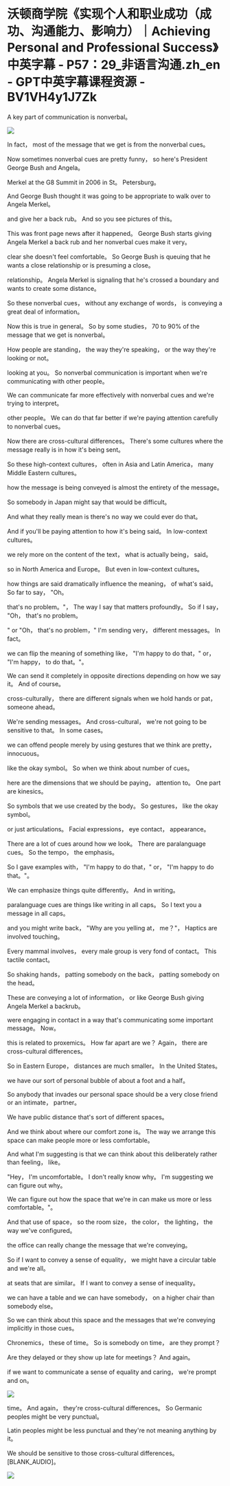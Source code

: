 # 沃顿商学院《实现个人和职业成功（成功、沟通能力、影响力）｜Achieving Personal and Professional Success》中英字幕 - P57：29_非语言沟通.zh_en - GPT中英字幕课程资源 - BV1VH4y1J7Zk

A key part of communication is nonverbal。

![](img/993e0852022ac23a1931853823c66560_1.png)

In fact， most of the message that we get is from the nonverbal cues。

Now sometimes nonverbal cues are pretty funny， so here's President George Bush and Angela。

Merkel at the G8 Summit in 2006 in St。 Petersburg。

And George Bush thought it was going to be appropriate to walk over to Angela Merkel。

and give her a back rub。 And so you see pictures of this。

This was front page news after it happened。 George Bush starts giving Angela Merkel a back rub and her nonverbal cues make it very。

clear she doesn't feel comfortable。 So George Bush is queuing that he wants a close relationship or is presuming a close。

relationship。 Angela Merkel is signaling that he's crossed a boundary and wants to create some distance。

So these nonverbal cues， without any exchange of words， is conveying a great deal of information。

Now this is true in general。 So by some studies， 70 to 90% of the message that we get is nonverbal。

How people are standing， the way they're speaking， or the way they're looking or not。

looking at you。 So nonverbal communication is important when we're communicating with other people。

We can communicate far more effectively with nonverbal cues and we're trying to interpret。

other people。 We can do that far better if we're paying attention carefully to nonverbal cues。

Now there are cross-cultural differences。 There's some cultures where the message really is in how it's being sent。

So these high-context cultures， often in Asia and Latin America， many Middle Eastern cultures。

how the message is being conveyed is almost the entirety of the message。

So somebody in Japan might say that would be difficult。

And what they really mean is there's no way we could ever do that。

And if you'll be paying attention to how it's being said。 In low-context cultures。

we rely more on the content of the text， what is actually being， said。

so in North America and Europe。 But even in low-context cultures。

how things are said dramatically influence the meaning， of what's said。 So far to say， "Oh。

that's no problem。"， The way I say that matters profoundly。 So if I say， "Oh， that's no problem。

" or "Oh， that's no problem，" I'm sending very， different messages。 In fact。

we can flip the meaning of something like， "I'm happy to do that，" or， "I'm happy， to do that。"。

We can send it completely in opposite directions depending on how we say it。 And of course。

cross-culturally， there are different signals when we hold hands or pat， someone ahead。

We're sending messages。 And cross-cultural， we're not going to be sensitive to that。 In some cases。

we can offend people merely by using gestures that we think are pretty， innocuous。

like the okay symbol。 So when we think about number of cues。

here are the dimensions that we should be paying， attention to。 One part are kinesics。

So symbols that we use created by the body。 So gestures， like the okay symbol。

or just articulations。 Facial expressions， eye contact， appearance。

There are a lot of cues around how we look。 There are paralanguage cues。 So the tempo， the emphasis。

So I gave examples with， "I'm happy to do that，" or， "I'm happy to do that。"。

We can emphasize things quite differently。 And in writing。

paralanguage cues are things like writing in all caps。 So I text you a message in all caps。

and you might write back， "Why are you yelling at， me？"， Haptics are involved touching。

Every mammal involves， every male group is very fond of contact。 This tactile contact。

So shaking hands， patting somebody on the back， patting somebody on the head。

These are conveying a lot of information， or like George Bush giving Angela Merkel a backrub。

were engaging in contact in a way that's communicating some important message。 Now。

this is related to proxemics。 How far apart are we？ Again， there are cross-cultural differences。

So in Eastern Europe， distances are much smaller。 In the United States。

we have our sort of personal bubble of about a foot and a half。

So anybody that invades our personal space should be a very close friend or an intimate， partner。

We have public distance that's sort of different spaces。

And we think about where our comfort zone is。 The way we arrange this space can make people more or less comfortable。

And what I'm suggesting is that we can think about this deliberately rather than feeling， like。

"Hey， I'm uncomfortable。 I don't really know why。 I'm suggesting we can figure out why。

We can figure out how the space that we're in can make us more or less comfortable。"。

And that use of space， so the room size， the color， the lighting， the way we've configured。

the office can really change the message that we're conveying。

So if I want to convey a sense of equality， we might have a circular table and we're all。

at seats that are similar。 If I want to convey a sense of inequality。

we can have a table and we can have somebody， on a higher chair than somebody else。

So we can think about this space and the messages that we're conveying implicitly in those cues。

Chronemics， these of time。 So is somebody on time， are they prompt？

Are they delayed or they show up late for meetings？ And again。

if we want to communicate a sense of equality and caring， we're prompt and on。

![](img/993e0852022ac23a1931853823c66560_3.png)

time。 And again， they're cross-cultural differences。 So Germanic peoples might be very punctual。

Latin peoples might be less punctual and they're not meaning anything by it。

We should be sensitive to those cross-cultural differences。 [BLANK_AUDIO]。

![](img/993e0852022ac23a1931853823c66560_5.png)
